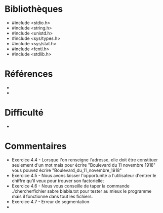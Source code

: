 # Bibliothèques
* #include <stdio.h>
* #include <string.h>
* #include <unistd.h>
* #include <sys/types.h>
* #include <sys/stat.h>
* #include <fcntl.h>
* #include <stdlib.h>

# Références
*
*

# Difficulté
*

# Commentaires
* Exercice 4.4 - Lorsque l'on renseigne l'adresse, elle doit être constituer seulement d'un mot mais pour écrire 
"Boulevard du 11 novembre 1918" vous pouvez écrire "Boulevard_du_11_novembre_1918"
* Exercice 4.5 - Nous avons laisser l'opportunité a l'utilisateur d'entrer le chiffre qu'il veux pour trouver son factorielle;
* Exercice 4.6 - Nous vous conseille de taper la commande  ./chercherfichier sabre blabla.txt pour tester au mieux le programme
mais il fonctionne dans tout les fichiers.
* Exercice 4.7 - Erreur de segmentation
* 

